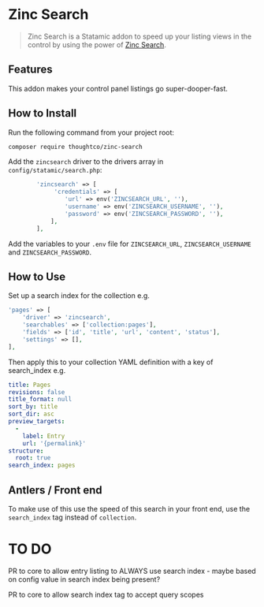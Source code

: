 # Zinc Search

> Zinc Search is a Statamic addon to speed up your listing views in the control by using the power of [Zinc Search](https://zincsearch-docs.zinc.dev).

## Features

This addon makes your control panel listings go super-dooper-fast.

## How to Install

Run the following command from your project root:

``` bash
composer require thoughtco/zinc-search
```

Add the `zincsearch` driver to the drivers array in `config/statamic/search.php`:

```php
        'zincsearch' => [
             'credentials' => [
                'url' => env('ZINCSEARCH_URL', ''),
                'username' => env('ZINCSEARCH_USERNAME', ''),
                'password' => env('ZINCSEARCH_PASSWORD', ''),
            ],           
        ],
```

Add the variables to your `.env` file for `ZINCSEARCH_URL`, `ZINCSEARCH_USERNAME` and `ZINCSEARCH_PASSWORD`.

## How to Use

Set up a search index for the collection e.g.

```php
'pages' => [
    'driver' => 'zincsearch',
    'searchables' => ['collection:pages'],
    'fields' => ['id', 'title', 'url', 'content', 'status'],
    'settings' => [],
],
```

Then apply this to your collection YAML definition with a key of search_index e.g.

```yaml
title: Pages
revisions: false
title_format: null
sort_by: title
sort_dir: asc
preview_targets:
  -
    label: Entry
    url: '{permalink}'
structure:
  root: true
search_index: pages
```

## Antlers / Front end

To make use of this use the speed of this search in your front end, use the `search_index` tag instead of `collection`.



# TO DO

PR to core to allow entry listing to ALWAYS use search index - maybe based on config value in search index being present?

PR to core to allow search index tag to accept query scopes

